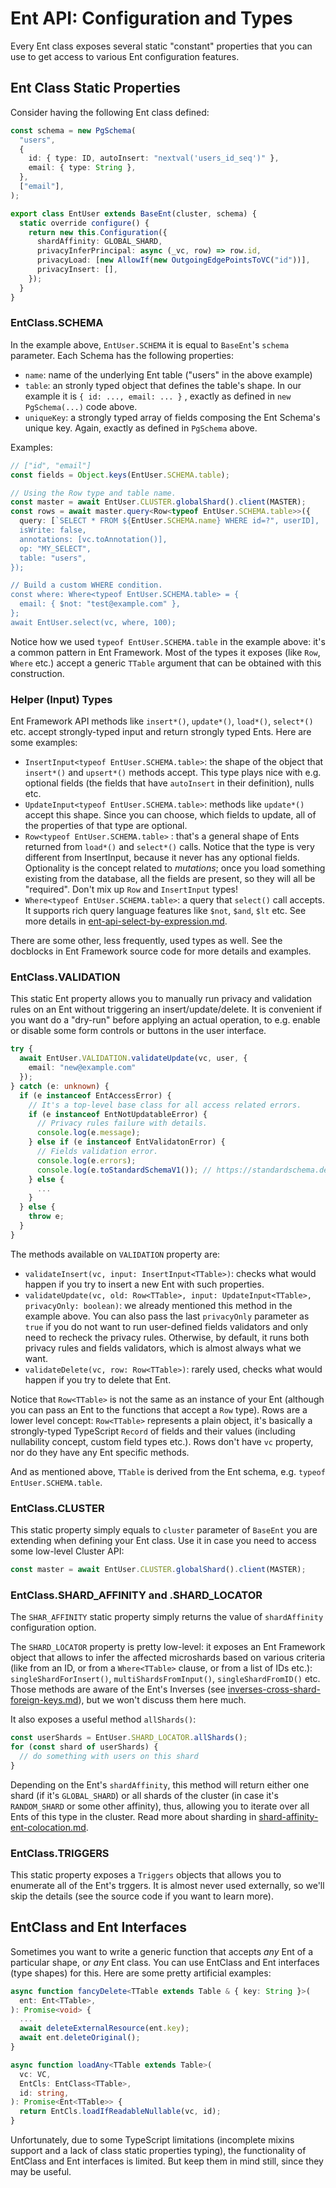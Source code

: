# Ent API: Configuration and Types

Every Ent class exposes several static "constant" properties that you can use to get access to various Ent configuration features.

## Ent Class Static Properties

Consider having the following Ent class defined:

```typescript
const schema = new PgSchema(
  "users",
  {
    id: { type: ID, autoInsert: "nextval('users_id_seq')" },
    email: { type: String },
  },
  ["email"],
);

export class EntUser extends BaseEnt(cluster, schema) {
  static override configure() {
    return new this.Configuration({
      shardAffinity: GLOBAL_SHARD,
      privacyInferPrincipal: async (_vc, row) => row.id,
      privacyLoad: [new AllowIf(new OutgoingEdgePointsToVC("id"))],
      privacyInsert: [],
    });
  }
}
```

### EntClass.SCHEMA

In the example above, `EntUser.SCHEMA`  it is equal to `BaseEnt`'s `schema` parameter. Each Schema has the following properties:

* `name`: name of the underlying Ent table ("users" in the above example)
* `table`: an stronly typed object that defines the table's shape. In our example it is `{ id: ..., email: ... }` ,  exactly as defined in `new PgSchema(...)` code above.
* `uniqueKey`: a strongly typed array of fields composing the Ent Schema's unique key. Again, exactly as defined in `PgSchema` above.

Examples:

```typescript
// ["id", "email"]
const fields = Object.keys(EntUser.SCHEMA.table);

// Using the Row type and table name.
const master = await EntUser.CLUSTER.globalShard().client(MASTER);
const rows = await master.query<Row<typeof EntUser.SCHEMA.table>>({
  query: [`SELECT * FROM ${EntUser.SCHEMA.name} WHERE id=?", userID],
  isWrite: false,
  annotations: [vc.toAnnotation()],
  op: "MY_SELECT",
  table: "users",
});

// Build a custom WHERE condition.
const where: Where<typeof EntUser.SCHEMA.table> = { 
  email: { $not: "test@example.com" },
};
await EntUser.select(vc, where, 100);
```

Notice how we used `typeof EntUser.SCHEMA.table` in the example above: it's a common pattern in Ent Framework. Most of the types it exposes (like `Row`, `Where` etc.) accept a generic `TTable` argument that can be obtained with this construction.

### Helper (Input) Types

Ent Framework API methods like `insert*()`, `update*()`, `load*()`, `select*()`  etc. accept strongly-typed input and return strongly typed Ents. Here are some examples:

* `InsertInput<typeof EntUser.SCHEMA.table>`: the shape of the object that `insert*()`  and `upsert*()`  methods accept. This type plays nice with e.g. optional fields (the fields that have `autoInsert`  in their definition), nulls etc.
* `UpdateInput<typeof EntUser.SCHEMA.table>`: methods like `update*()`  accept this shape. Since you can choose, which fields to update, all of the properties of that type are optional.
* `Row<typeof EntUser.SCHEMA.table>` : that's a general shape of Ents returned from `load*()`  and  `select*()`  calls. Notice that the type is very different from InsertInput, because it never has any optional fields. Optionality is the concept related to _mutations_; once you load something existing from the database, all the fields are present, so they will all be "required". Don't mix up `Row`  and `InsertInput` types!
* `Where<typeof EntUser.SCHEMA.table>`: a query that `select()`  call accepts. It supports rich query language features like `$not`, `$and`, `$lt`  etc. See more details in [ent-api-select-by-expression.md](getting-started/ent-api-select-by-expression.md "mention").

There are some other, less frequently, used types as well. See the docblocks in Ent Framework source code for more details and examples.

### EntClass.VALIDATION

This static Ent property allows you to manually run  privacy and validation rules on an Ent without triggering an insert/update/delete. It is convenient if you want do a "dry-run" before applying an actual operation, to e.g. enable or disable some form controls or buttons in the user interface.

```typescript
try {
  await EntUser.VALIDATION.validateUpdate(vc, user, {
    email: "new@example.com"
  });
} catch (e: unknown) {
  if (e instanceof EntAccessError) {
    // It's a top-level base class for all access related errors.
    if (e instanceof EntNotUpdatableError) {
      // Privacy rules failure with details.
      console.log(e.message);
    } else if (e instanceof EntValidatonError) {
      // Fields validation error.
      console.log(e.errors);
      console.log(e.toStandardSchemaV1()); // https://standardschema.dev
    } else {
      ...
    }
  } else {
    throw e;
  }
}
```

The methods available on `VALIDATION` property are:

* `validateInsert(vc, input: InsertInput<TTable>)`: checks what would happen if you try to insert a new Ent with such properties.&#x20;
* `validateUpdate(vc, old: Row<TTable>, input: UpdateInput<TTable>, privacyOnly: boolean)`: we already mentioned this method in the example above. You can also pass the last `privacyOnly` parameter as `true` if you do not want to run user-defined fields validators and only need to recheck the privacy rules. Otherwise, by default, it runs both privacy rules and fields validators, which is almost always what we want.
* `validateDelete(vc, row: Row<TTable>)`: rarely used, checks what would happen if you try to delete that Ent.&#x20;

Notice that `Row<TTable>` is not the same as an instance of your Ent (although you can pass an Ent to the functions that accept a `Row` type). Rows are a lower level concept: `Row<TTable>` represents a plain object, it's basically a strongly-typed TypeScript `Record` of fields and their values (including nullability concept, custom field types etc.). Rows don't have `vc` property, nor do they have any Ent specific methods.&#x20;

And as mentioned above, `TTable` is derived from the Ent schema, e.g.  `typeof EntUser.SCHEMA.table`.

### EntClass.CLUSTER

This static property simply equals to `cluster` parameter of `BaseEnt` you are extending when defining your Ent class. Use it in case you need to access some low-level Cluster API:

```typescript
const master = await EntUser.CLUSTER.globalShard().client(MASTER);
```

### EntClass.SHARD\_AFFINITY and .SHARD\_LOCATOR

The `SHAR_AFFINITY` static property simply returns the value of `shardAffinity` configuration option.

The `SHARD_LOCATOR` property is pretty low-level: it exposes an Ent Framework object that allows to infer the affected microshards based on various criteria (like from an ID, or from a `Where<TTable>` clause, or from a list of IDs etc.): `singleShardForInsert()`, `multiShardsFromInput()`, `singleShardFromID()` etc. Those methods are aware of the Ent's Inverses (see [inverses-cross-shard-foreign-keys.md](scalability/inverses-cross-shard-foreign-keys.md "mention")), but we won't discuss them here much.

It also exposes a useful method `allShards()`:

```typescript
const userShards = EntUser.SHARD_LOCATOR.allShards();
for (const shard of userShards) {
  // do something with users on this shard
}
```

Depending on the Ent's `shardAffinity`, this method will return either one shard (if it's `GLOBAL_SHARD`) or all shards of the cluster (in case it's `RANDOM_SHARD` or some other affinity), thus, allowing you to iterate over all Ents of this type in the cluster. Read more about sharding in [shard-affinity-ent-colocation.md](scalability/shard-affinity-ent-colocation.md "mention").

### EntClass.TRIGGERS&#x20;

This static property exposes a `Triggers` objects that allows you to enumerate all of the Ent's trggers. It is almost never used externally, so we'll skip the details (see the source code if you want to learn more).

## EntClass and Ent Interfaces

Sometimes you want to write a generic function that accepts _any_ Ent of a particular shape, or _any_ Ent class. You can use EntClass and Ent interfaces (type shapes) for this. Here are some pretty artificial examples:

```typescript
async function fancyDelete<TTable extends Table & { key: String }>(
  ent: Ent<TTable>,
): Promise<void> {
  ...
  await deleteExternalResource(ent.key);
  await ent.deleteOriginal();
}

async function loadAny<TTable extends Table>(
  vc: VC,
  EntCls: EntClass<TTable>,
  id: string,
): Promise<Ent<TTable>> {
  return EntCls.loadIfReadableNullable(vc, id);
}
```

Unfortunately, due to some TypeScript limitations (incomplete mixins support and a lack of class static properties typing), the functionality of EntClass and Ent interfaces is limited. But keep them in mind still, since they may be useful.

